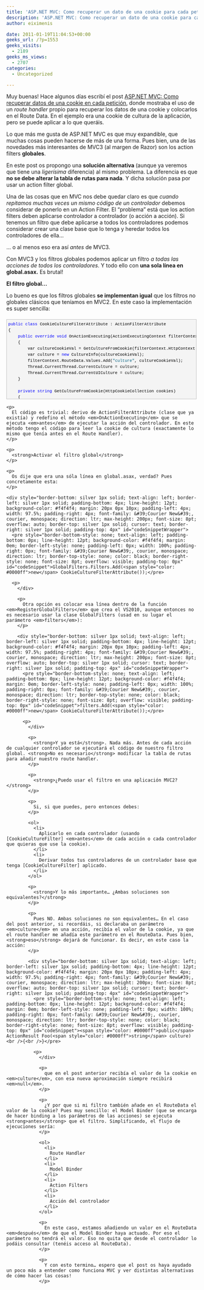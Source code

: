 ```yaml
---
title: 'ASP.NET MVC: Como recuperar un dato de una cookie para cada petición… Una alternativa ¿igual?'
description: 'ASP.NET MVC: Como recuperar un dato de una cookie para cada petición… Una alternativa ¿igual?'
author: eiximenis

date: 2011-01-19T11:04:53+00:00
geeks_url: /?p=1553
geeks_visits:
  - 2189
geeks_ms_views:
  - 2707
categories:
  - Uncategorized

---
```

Muy buenas! Hace algunos días escribí el post <a href="http://geeks.ms/blogs/etomas/archive/2011/01/14/asp-net-mvc-como-recuperar-un-dato-de-una-cookie-para-cada-petici-243-n.aspx" target="_blank" rel="noopener noreferrer">ASP.NET MVC: Como recuperar datos de una cookie en cada petición</a>, donde mostraba el uso de un _route handler_ propio para recuperar los datos de una cookie y colocarlos en el Route Data. En el ejemplo era una cookie de cultura de la aplicación, pero se puede aplicar a lo que queráis.

Lo que más me gusta de ASP.NET MVC es que muy expandible, que muchas cosas pueden hacerse de más de una forma. Pues bien, una de las novedades más interesantes de MVC3 (al margen de Razor) son los action filters **globales**.

En este post os propongo una **solución alternativa** (aunque ya veremos que tiene una _ligerísima_ diferencia) al mismo problema. La diferencia es que **no se debe alterar la tabla de rutas para nada**. Y dicha solución pasa por usar un action filter global.

Una de las cosas que en MVC nos debe quedar claro es que _cuando repitamos muchas veces un mismo código_ _de un controlador_ debemos considerar de ponerlo en un Action Filter. El “problema” está que los action filters deben aplicarse controlador a controlador (o acción a acción). Si tenemos un filtro que debe aplicarse a todos los controladores podemos considerar crear una clase base que lo tenga y heredar todos los controladores de ella…

… o al menos eso era así _antes_ de MVC3.

Con MVC3 y los filtros globales podemos aplicar un filtro _a todas las acciones de todos los controladores_. Y todo ello con **una sola línea en global.asax.** Es brutal!

**El filtro global…**

Lo bueno es que los filtros globales **se implementan igual** que los filtros no globales clásicos que teníamos en MVC2. En este caso la implementación es super sencilla:

<div style="border-bottom: silver 1px solid; text-align: left; border-left: silver 1px solid; padding-bottom: 4px; line-height: 12pt; background-color: #f4f4f4; margin: 20px 0px 10px; padding-left: 4px; width: 97.5%; padding-right: 4px; font-family: &#39;Courier New&#39;, courier, monospace; direction: ltr; max-height: 200px; font-size: 8pt; overflow: auto; border-top: silver 1px solid; cursor: text; border-right: silver 1px solid; padding-top: 4px" id="codeSnippetWrapper">
  <pre style="border-bottom-style: none; text-align: left; padding-bottom: 0px; line-height: 12pt; background-color: #f4f4f4; margin: 0em; border-left-style: none; padding-left: 0px; width: 100%; padding-right: 0px; font-family: &#39;Courier New&#39;, courier, monospace; direction: ltr; border-top-style: none; color: black; border-right-style: none; font-size: 8pt; overflow: visible; padding-top: 0px" id="codeSnippet"><span style="color: #0000ff">public</span> <span style="color: #0000ff">class</span> CookieCultureFilterAttribute : ActionFilterAttribute<br />{<br />    <span style="color: #0000ff">public</span> <span style="color: #0000ff">override</span> <span style="color: #0000ff">void</span> OnActionExecuting(ActionExecutingContext filterContext)<br />    {<br />        var cultureCookieVal = GetCultureFromCookie(filterContext.HttpContext.Request.Cookies);<br />        var culture = <span style="color: #0000ff">new</span> CultureInfo(cultureCookieVal);<br />        filterContext.RouteData.Values.Add(<span style="color: #006080">"culture"</span>, cultureCookieVal);<br />        Thread.CurrentThread.CurrentCulture = culture;<br />        Thread.CurrentThread.CurrentUICulture = culture;<br />    }<br /><br />    <span style="color: #0000ff">private</span> <span style="color: #0000ff">string</span> GetCultureFromCookie(HttpCookieCollection cookies)<br />    {<br />        var retValue = <span style="color: #006080">"ca-ES"</span>;<br />        <span style="color: #0000ff">if</span> (cookies.AllKeys.Contains(<span style="color: #006080">"userculture"</span>))<br />        {<br />            retValue = cookies[<span style="color: #006080">"userculture"</span>].Value;<br />        }<br />        <span style="color: #0000ff">return</span> retValue;<br />    }<br />}</pre>
  
  <p>
    </div> 
    
    <p>
      El código es trivial: derivo de ActionFilterAttribute (clase que ya existía) y redefino el método <em>OnActionExecuting</em> que se ejecuta <em>antes</em> de ejecutar la acción del controlador. En este método tengo el código para leer la cookie de cultura (exactamente lo mismo que tenía antes en el Route Handler).
    </p>
    
    <p>
      <strong>Activar el filtro global</strong>
    </p>
    
    <p>
      Os dije que era una sóla línea en global.asax, verdad? Pues concretamente esta:
    </p>
    
    <div style="border-bottom: silver 1px solid; text-align: left; border-left: silver 1px solid; padding-bottom: 4px; line-height: 12pt; background-color: #f4f4f4; margin: 20px 0px 10px; padding-left: 4px; width: 97.5%; padding-right: 4px; font-family: &#39;Courier New&#39;, courier, monospace; direction: ltr; max-height: 200px; font-size: 8pt; overflow: auto; border-top: silver 1px solid; cursor: text; border-right: silver 1px solid; padding-top: 4px" id="codeSnippetWrapper">
      <pre style="border-bottom-style: none; text-align: left; padding-bottom: 0px; line-height: 12pt; background-color: #f4f4f4; margin: 0em; border-left-style: none; padding-left: 0px; width: 100%; padding-right: 0px; font-family: &#39;Courier New&#39;, courier, monospace; direction: ltr; border-top-style: none; color: black; border-right-style: none; font-size: 8pt; overflow: visible; padding-top: 0px" id="codeSnippet">GlobalFilters.Filters.Add(<span style="color: #0000ff">new</span> CookieCultureFilterAttribute());</pre>
      
      <p>
        </div> 
        
        <p>
          Otra opción es colocar esa línea dentro de la función <em>RegisterGlobalFilters</em> que crea el VS2010, aunque entonces no es necesario usar la clase GlobalFilters (usad en su lugar el parámetro <em>filters</em>):
        </p>
        
        <div style="border-bottom: silver 1px solid; text-align: left; border-left: silver 1px solid; padding-bottom: 4px; line-height: 12pt; background-color: #f4f4f4; margin: 20px 0px 10px; padding-left: 4px; width: 97.5%; padding-right: 4px; font-family: &#39;Courier New&#39;, courier, monospace; direction: ltr; max-height: 200px; font-size: 8pt; overflow: auto; border-top: silver 1px solid; cursor: text; border-right: silver 1px solid; padding-top: 4px" id="codeSnippetWrapper">
          <pre style="border-bottom-style: none; text-align: left; padding-bottom: 0px; line-height: 12pt; background-color: #f4f4f4; margin: 0em; border-left-style: none; padding-left: 0px; width: 100%; padding-right: 0px; font-family: &#39;Courier New&#39;, courier, monospace; direction: ltr; border-top-style: none; color: black; border-right-style: none; font-size: 8pt; overflow: visible; padding-top: 0px" id="codeSnippet">filters.Add(<span style="color: #0000ff">new</span> CookieCultureFilterAttribute());</pre>
          
          <p>
            </div> 
            
            <p>
              <strong>Y ya está</strong>. Nada más. Antes de cada acción de cualquier controlador se ejecutará el código de nuestro filtro global. <strong>No es necesario</strong> modificar la tabla de rutas para añadir nuestro route handler.
            </p>
            
            <p>
              <strong>¿Puedo usar el filtro en una aplicación MVC2?</strong>
            </p>
            
            <p>
              Si, si que puedes, pero entonces debes:
            </p>
            
            <ol>
              <li>
                Aplicarlo en cada controlador (usando [CookieCultureFilter] <em>antes</em> de cada acción o cada controlador que quieras que use la cookie).
              </li>
              <li>
                Derivar todos tus controladores de un controlador base que tenga [CookieCultureFilter] aplicado.
              </li>
            </ol>
            
            <p>
              <strong>Y lo más importante… ¿Ambas soluciones son equivalentes?</strong>
            </p>
            
            <p>
              Pues NO. Ambas soluciones no son equivalentes… En el caso del post anterior, si recordáis, si declaraba un parámetro <em>culture</em> en una acción, recibía el valor de la cookie, ya que el route handler me añadía este parámetro en el RouteData. Pues bien, <strong>eso</strong> dejará de funcionar. Es decir, en este caso la acción:
            </p>
            
            <div style="border-bottom: silver 1px solid; text-align: left; border-left: silver 1px solid; padding-bottom: 4px; line-height: 12pt; background-color: #f4f4f4; margin: 20px 0px 10px; padding-left: 4px; width: 97.5%; padding-right: 4px; font-family: &#39;Courier New&#39;, courier, monospace; direction: ltr; max-height: 200px; font-size: 8pt; overflow: auto; border-top: silver 1px solid; cursor: text; border-right: silver 1px solid; padding-top: 4px" id="codeSnippetWrapper">
              <pre style="border-bottom-style: none; text-align: left; padding-bottom: 0px; line-height: 12pt; background-color: #f4f4f4; margin: 0em; border-left-style: none; padding-left: 0px; width: 100%; padding-right: 0px; font-family: &#39;Courier New&#39;, courier, monospace; direction: ltr; border-top-style: none; color: black; border-right-style: none; font-size: 8pt; overflow: visible; padding-top: 0px" id="codeSnippet"><span style="color: #0000ff">public</span> ActionResult Foo(<span style="color: #0000ff">string</span> culture)<br />{<br />}</pre>
              
              <p>
                </div> 
                
                <p>
                  que en el post anterior recibía el valor de la cookie en <em>culture</em>, con esa nueva aproximación siempre recibirá <em>null</em>.
                </p>
                
                <p>
                  ¿Y por que si mi filtro también añade en el RouteData el valor de la cookie? Pues muy sencillo: el Model Binder (que se encarga de hacer binding a los parámetros de las acciones) se ejecuta <strong>antes</strong> que el filtro. Simplificando, el flujo de ejecuciones sería:
                </p>
                
                <ol>
                  <li>
                    Route Handler
                  </li>
                  <li>
                    Model Binder
                  </li>
                  <li>
                    Action Filters
                  </li>
                  <li>
                    Acción del controlador
                  </li>
                </ol>
                
                <p>
                  En este caso, estamos añadiendo un valor en el RouteData <em>después</em> de que el Model Binder haya actuado. Por eso el parámetro no tendrá el valor. Eso no quita que desde el controlador lo podáis consultar (tenéis acceso al RouteData).
                </p>
                
                <p>
                  Y con esto termino… espero que el post os haya ayudado un poco más a entender como funciona MVC y ver distintas alternativas de cómo hacer las cosas!
                </p>